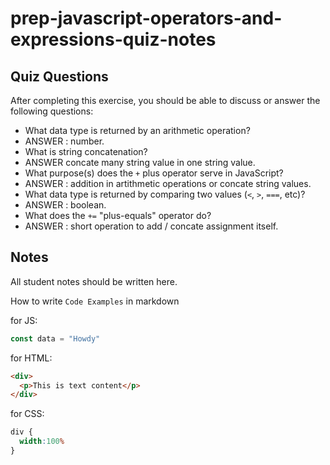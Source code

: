 # prep-javascript-operators-and-expressions-quiz-notes

## Quiz Questions

After completing this exercise, you should be able to discuss or answer the following questions:

- What data type is returned by an arithmetic operation?
- ANSWER : number.
- What is string concatenation?
- ANSWER concate many string value in one string value.
- What purpose(s) does the `+` plus operator serve in JavaScript?
- ANSWER : addition in artithmetic operations or concate string values.
- What data type is returned by comparing two values (`<`, `>`, `===`, etc)?
- ANSWER : boolean.
- What does the `+=` "plus-equals" operator do?
- ANSWER : short operation to add / concate assignment itself.


## Notes

All student notes should be written here.


How to write `Code Examples` in markdown

for JS:
```javascript
const data = "Howdy"
```

for HTML:
```html
<div>
  <p>This is text content</p>
</div>
```

for CSS:
```css
div {
  width:100%
}
```
